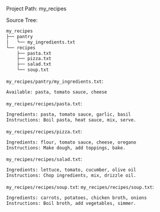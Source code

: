 Project Path: my_recipes

Source Tree:

```txt
my_recipes
├── pantry
│   └── my_ingredients.txt
└── recipes
    ├── pasta.txt
    ├── pizza.txt
    ├── salad.txt
    └── soup.txt
```

`my_recipes/pantry/my_ingredients.txt`:

```txt
Available: pasta, tomato sauce, cheese
```

`my_recipes/recipes/pasta.txt`:

```txt
Ingredients: pasta, tomato sauce, garlic, basil
Instructions: Boil pasta, heat sauce, mix, serve.
```

`my_recipes/recipes/pizza.txt`:

```txt
Ingredients: flour, tomato sauce, cheese, oregano
Instructions: Make dough, add toppings, bake.
```

`my_recipes/recipes/salad.txt`:

```txt
Ingredients: lettuce, tomato, cucumber, olive oil
Instructions: Chop ingredients, mix, drizzle oil.
```

`my_recipes/recipes/soup.txt`:
`my_recipes/recipes/soup.txt`:

```txt
Ingredients: carrots, potatoes, chicken broth, onions
Instructions: Boil broth, add vegetables, simmer.
```
